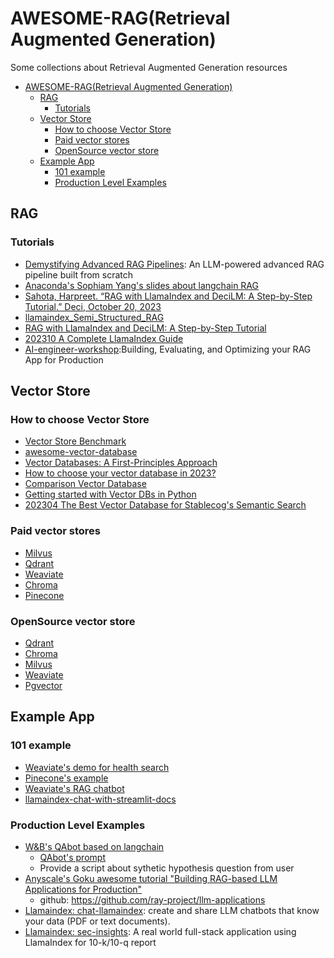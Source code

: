 # AWESOME-RAG(Retrieval Augmented Generation)
Some collections about Retrieval Augmented Generation resources

- [AWESOME-RAG(Retrieval Augmented Generation)](#awesome-ragretrieval-augmented-generation)
  - [RAG](#rag)
    - [Tutorials](#tutorials)
  - [Vector Store](#vector-store)
    - [How to choose Vector Store](#how-to-choose-vector-store)
    - [Paid vector stores](#paid-vector-stores)
    - [OpenSource vector store](#opensource-vector-store)
  - [Example App](#example-app)
    - [101 example](#101-example)
    - [Production Level Examples](#production-level-examples)

## RAG 
### Tutorials
- [Demystifying Advanced RAG Pipelines](https://github.com/pchunduri6/rag-demystified#demystifying-advanced-rag-pipelines): An LLM-powered advanced RAG pipeline built from scratch 
- [Anaconda's Sophiam Yang's slides about langchain RAG](https://sophiamyang.github.io/slides-langchain-rag-panel/)
- [Sahota, Harpreet. “RAG with LlamaIndex and DeciLM: A Step-by-Step Tutorial.” Deci, October 20, 2023](https://deci.ai/blog/rag-with-llamaindex-and-decilm-a-step-by-step-tutorial/)
- [llamaindex_Semi_Structured_RAG](https://github.com/sudarshan-koirala/youtube-stuffs/blob/main/llamaindex/llamaindex_Semi_Structured_RAG.ipynb)
- [RAG with LlamaIndex and DeciLM: A Step-by-Step Tutorial](https://deci.ai/blog/rag-with-llamaindex-and-decilm-a-step-by-step-tutorial/)
- [202310 A Complete LlamaIndex Guide](https://nanonets.com/blog/llamaindex/)
- [AI-engineer-workshop](https://github.com/run-llama/ai-engineer-workshop):Building, Evaluating, and Optimizing your RAG App for Production

## Vector Store

### How to choose Vector Store
- [Vector Store Benchmark](https://qdrant.tech/benchmarks/?gad=1&gclid=Cj0KCQjwhfipBhCqARIsAH9msbmjuZsDxTXSSk2P8vXTmhl-HHwsylkH-IqSeMzXWHz6sDbOoYWe-VQaAhvlEALw_wcB)
- [awesome-vector-database](https://github.com/dangkhoasdc/awesome-vector-database)
- [Vector Databases: A First-Principles Approach](https://docs.google.com/presentation/d/1qRv2nGVHjbFHXyUeUKK7bbvboj7Yal8UYcu_POEfWOQ/edit#slide=id.p)
- [How to choose your vector database in 2023?](https://www.sicara.fr/blog-technique/how-to-choose-your-vector-database-in-2023)
- [Comparison Vector Database](https://zilliz.com.cn/comparison/qdrant-vs-milvus)
- [Getting started with Vector DBs in Python](https://code.dblock.org/2023/06/16/getting-started-with-vector-dbs-in-python.html)
- [202304 The Best Vector Database for Stablecog's Semantic Search](https://stablecog.com/blog/the-best-vector-database-for-stablecogs-semantic-search)
### Paid vector stores
- [Milvus](https://milvus.io/)
- [Qdrant](https://qdrant.tech/)
- [Weaviate](https://weaviate.io/)
- [Chroma](https://www.trychroma.com/)
- [Pinecone](https://www.pinecone.io/)

### OpenSource vector store
- [Qdrant](https://github.com/qdrant/qdrant)
- [Chroma](https://docs.trychroma.com/about)
- [Milvus](https://github.com/milvus-io/milvus)
- [Weaviate](https://github.com/weaviate/weaviate)
- [Pgvector](https://github.com/pgvector/pgvector)

## Example App

### 101 example
- [Weaviate's demo for health search](https://weaviate.io/blog/healthsearch-demo)
- [Pinecone's example](https://docs.pinecone.io/page/examples)
- [Weaviate's RAG chatbot](https://github.com/weaviate/Verba)
- [llamaindex-chat-with-streamlit-docs](https://github.com/carolinedlu/llamaindex-chat-with-streamlit-docs)

### Production Level Examples
- [W&B's QAbot based on langchain](https://github.com/wandb/wandbot/)
    - [QAbot's prompt](https://github.com/wandb/wandbot/blob/main/data/prompts/chat_prompt.json)
    - Provide a script about sythetic hypothesis question from user
- [Anyscale's Goku awesome tutorial "Building RAG-based LLM Applications for Production"](https://www.anyscale.com/blog/a-comprehensive-guide-for-building-rag-based-llm-applications-part-1)
    - github: https://github.com/ray-project/llm-applications
- [Llamaindex: chat-llamaindex](https://github.com/run-llama/chat-llamaindex): create and share LLM chatbots that know your data (PDF or text documents).
- [Llamaindex: sec-insights](https://github.com/run-llama/sec-insights): A real world full-stack application using LlamaIndex for 10-k/10-q report

